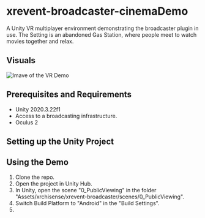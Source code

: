 # xrevent-broadcaster-cinemaDemo
A Unity VR multiplayer environment demonstrating the broadcaster plugin in use. The Setting is an abandoned Gas Station, where people meet to watch movies together and relax.


## Visuals
![Imave of the VR Demo](https://github.com/xrchisense/xrevent-broadcaster-unity/blob/main/Documentation/Images/cd01.jpg?raw=true)


## Prerequisites and Requirements
* Unity 2020.3.22f1
* Access to a broadcasting infrastructure.
* Oculus 2 


## Setting up the Unity Project



## Using the Demo
1. Clone the repo.
2. Open the project in Unity Hub.
3. In Unity, open the scene "0_PublicViewing" in the folder "Assets/xrchisense/xrevent-broadcaster/scenes/0_PublicViewing".
4. Switch Build Platform to "Android" in the "Build Settings".
5. 
